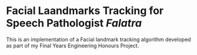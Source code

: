 # **Fa**cial **La**andmarks **Tra**cking for Speech Pathologist *Falatra*

This is an implementation of a Facial landmark tracking algorithm developed as
part of my Final Years Engineering Honours Project.



